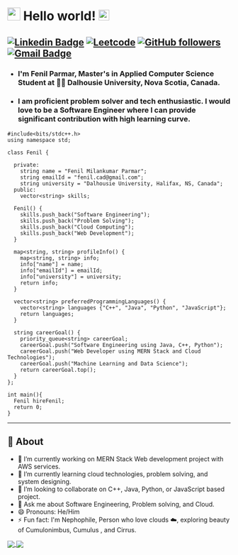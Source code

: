 # <img src="https://github.com/TheDudeThatCode/TheDudeThatCode/blob/master/Assets/Hi.gif" width="29px"> Hello world!&nbsp;<img src="https://github.com/TheDudeThatCode/TheDudeThatCode/blob/master/Assets/Earth.gif" width="24px">

[![Linkedin Badge](https://img.shields.io/badge/-FenilParmar-blue?style=flat-square&logo=Linkedin&logoColor=white&link=https://www.linkedin.com/in/fenilparmar/)](https://www.linkedin.com/in/fenilparmar/) 
[![Leetcode](https://img.shields.io/badge/-FenilParmar-blue?style=flat-square&logo=Leetcode&logoColor=white&link=https://www.linkedin.com/in/fenilparmar/)](https://leetcode.com/fenil_parmar/)
[![GitHub followers](https://img.shields.io/github/followers/11Fenil11?label=Follow&style=social)](https://github.com/11fenil11/?tab=follow)
[![Gmail Badge](https://img.shields.io/badge/-fenil.cad@gmail.com-c14438?style=flat-square&logo=Gmail&logoColor=white&link=mailto:fenil.cad@gmail.com)](mailto:fenil.cad@gmail.com)
---



- ### I'm Fenil Parmar, Master's in Applied Computer Science Student at 👨‍💻 Dalhousie University, Nova Scotia, Canada. 
- ### I am proficient problem solver and tech enthusiastic. I would love to be a Software Engineer where I can provide significant contribution with high learning curve.

```
#include<bits/stdc++.h>
using namespace std;

class Fenil {

  private: 
    string name = "Fenil Milankumar Parmar";
    string emailId = "fenil.cad@gmail.com";
    string university = "Dalhousie University, Halifax, NS, Canada";
  public:  
    vector<string> skills;

  Fenil() {
    skills.push_back("Software Engineering");
    skills.push_back("Problem Solving");
    skills.push_back("Cloud Computing");
    skills.push_back("Web Development");    
  }

  map<string, string> profileInfo() {
    map<string, string> info;
    info["name"] = name;
    info["emailId"] = emailId;
    info["university"] = university;
    return info;
  }

  vector<string> preferredProgrammingLanguages() {
    vector<string> languages {"C++", "Java", "Python", "JavaScript"};
    return languages;
  }

  string careerGoal() {
    priority_queue<string> careerGoal;
    careerGoal.push("Software Engineering using Java, C++, Python");
    careerGoal.push("Web Developer using MERN Stack and Cloud Technologies");
    careerGoal.push("Machine Learning and Data Science");
    return careerGoal.top();
  }
}; 

int main(){
  Fenil hireFenil;
  return 0;
}

```
---
## 🧐 About
- 🔭 I’m currently working on MERN Stack Web development project with AWS services.
- 🌱 I’m currently learning cloud technologies, problem solving, and system designing. 
- 👯 I’m looking to collaborate on C++, Java, Python, or JavaScript based project.
- 💬 Ask me about Software Engineering, Problem solving, and Cloud.
- 😄 Pronouns: He/Him
- ⚡ Fun fact: I'm Nephophile, Person who love clouds ☁️, exploring beauty of Cumulonimbus, Cumulus , and Cirrus.

<!-- ![Fenil's github stats](https://github-readme-stats.vercel.app/api?username=11fenil11&show_icons=true)

[![Top Langs](https://github-readme-stats.vercel.app/api/top-langs/?username=11fenil11&hide=php,Jupyter Notebook,html,glsl,shell,css&layout=compact)](https://github.com/anuraghazra/github-readme-stats) -->

<a href="https://github.com/anuraghazra/github-readme-stats">
  <img align="center" src="https://github-readme-stats.vercel.app/api?username=11fenil11&show_icons=true" />
</a>
<a href="https://github.com/anuraghazra/convoychat">
  <img align="center" src="https://github-readme-stats.vercel.app/api/top-langs/?username=11fenil11&hide=php,jupyter%20notebook,html,glsl,shell,css&layout=compact&langs_count=10" />
</a>
